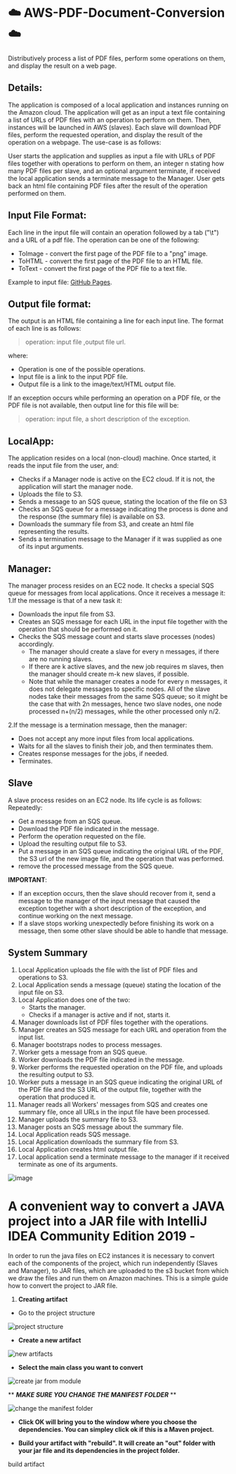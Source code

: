 # ☁️ AWS-PDF-Document-Conversion ☁️
Distributively process a list of PDF files, perform some operations on them, and display the result on a web page.

## Details:
The application is composed of a local application and instances running on the Amazon cloud. The application will get as an input a text file containing a list of URLs of PDF files with an operation to perform on them. Then, instances will be launched in AWS (slaves). Each slave will download PDF files, perform the requested operation, and display the result of the operation on a webpage.
The use-case is as follows:

User starts the application and supplies as input a file with URLs of PDF files together with operations to perform on them, an integer n stating how many PDF files per slave, and an optional argument terminate, if received the local application sends a terminate message to the Manager.
User gets back an html file containing PDF files after the result of the operation performed on them.

## Input File Format:
Each line in the input file will contain an operation followed by a tab ("\t") and a URL of a pdf file. The operation can be one of the following:
 - ToImage - convert the first page of the PDF file to a "png" image.
 - ToHTML - convert the first page of the PDF file to an HTML file.
 - ToText - convert the first page of the PDF file to a text file.
 
Example to input file: [GitHub Pages](https://github.com/nirkov/AWS-PDF-Document-Conversion/blob/master/input.txt).

## Output file format:
The output is an HTML file containing a line for each input line. The format of each line is as follows:
> operation: input file ,output file url.
 
 where:
 - Operation is one of the possible operations.
 - Input file is a link to the input PDF file.
 - Output file is a link to the image/text/HTML output file.

If an exception occurs while performing an operation on a PDF file, or the PDF file is not available, then output line for this file will be: 
> operation: input file,  a short description of the exception.

## LocalApp:
The application resides on a local (non-cloud) machine. Once started, it reads the input file from the user, and:
 - Checks if a Manager node is active on the EC2 cloud. If it is not, the application will start the manager node.
 - Uploads the file to S3.
 - Sends a message to an SQS queue, stating the location of the file on S3
 - Checks an SQS queue for a message indicating the process is done and the response (the summary file) is available on S3.
 - Downloads the summary file from S3, and create an html file representing the results.
 - Sends a termination message to the Manager if it was supplied as one of its input arguments.
 
 ## Manager:
The manager process resides on an EC2 node. It checks a special SQS queue for messages from local applications. Once it receives a message it:
1.If the message is that of a new task it:
  - Downloads the input file from S3.
  - Creates an SQS message for each URL in the input file together with the operation that should be performed on it.
  - Checks the SQS message count and starts slave processes (nodes) accordingly.
    - The manager should create a slave for every n messages, if there are no running slaves.
    - If there are k active slaves, and the new job requires m slaves, then the manager should create m-k new slaves, if possible.
    - Note that while the manager creates a node for every n messages, it does not delegate messages to specific nodes. All of the             slave nodes take their messages from the same SQS queue; so it might be the case that with 2n messages, hence two slave nodes,         one node processed n+(n/2) messages, while the other processed only n/2.

2.If the message is a termination message, then the manager:
  - Does not accept any more input files from local applications.
  - Waits for all the slaves to finish their job, and then terminates them.
  - Creates response messages for the jobs, if needed.
  - Terminates.

## Slave
A slave process resides on an EC2 node. Its life cycle is as follows:
Repeatedly:
 - Get a message from an SQS queue.
 - Download the PDF file indicated in the message.
 - Perform the operation requested on the file.
 - Upload the resulting output file to S3.
 - Put a message in an SQS queue indicating the original URL of the PDF, the S3 url of the new image file, and the operation that was      performed.
 - remove the processed message from the SQS queue.
 
**IMPORTANT**:
- If an exception occurs, then the slave should recover from it, send a message to the manager of the input message that caused the       exception together with a short description of the exception, and continue working on the next message.
- If a slave stops working unexpectedly before finishing its work on a message, then some other slave should be able to handle that     message.

## System Summary
1. Local Application uploads the file with the list of PDF files and operations to S3.
2. Local Application sends a message (queue) stating the location of the input file on S3.
3. Local Application does one of the two:
   - Starts the manager.
   - Checks if a manager is active and if not, starts it.
4. Manager downloads list of PDF files together with the operations.
5. Manager creates an SQS message for each URL and operation from the input list.
6. Manager bootstraps nodes to process messages.
7. Worker gets a message from an SQS queue.
8. Worker downloads the PDF file indicated in the message.
9. Worker performs the requested operation on the PDF file, and uploads the resulting output to S3.
10. Worker puts a message in an SQS queue indicating the original URL of the PDF file and the S3 URL of the output file, together with the operation that produced it.
11. Manager reads all Workers' messages from SQS and creates one summary file, once all URLs in the input file have been processed.
12. Manager uploads the summary file to S3.
13. Manager posts an SQS message about the summary file.
14. Local Application reads SQS message.
15. Local Application downloads the summary file from S3.
16. Local Application creates html output file.
17. Local application send a terminate message to the manager if it received terminate as one of its arguments.


![image](https://user-images.githubusercontent.com/32679759/59013480-bc4ea300-8842-11e9-9e09-fb6f3ce8de93.png)


# A convenient way to convert a JAVA project into a JAR file with IntelliJ IDEA Community Edition 2019 -

 In order to run the java files on EC2 instances it is necessary to convert each of the components of
 the project, which run independently (Slaves and Manager), to JAR files, which are uploaded to the s3 bucket from which we
 draw the files and run them on Amazon machines.
 This is a simple guide how to convert the project to JAR file.

1. **Creating artifact**
  - Go to the project structure
  
![project structure](https://user-images.githubusercontent.com/32679759/59016218-6af5e200-8849-11e9-895a-5aa15d5a03e7.png)

  - **Create a new artifact** 
  
![new artifacts](https://user-images.githubusercontent.com/32679759/59016233-76490d80-8849-11e9-93d5-e338a67bc6fd.png)

  - **Select the main class you want to convert**
  
![create jar from module](https://user-images.githubusercontent.com/32679759/59016254-82cd6600-8849-11e9-89fe-28a5131cd553.png)
  
** ***MAKE SURE YOU CHANGE THE MANIFEST FOLDER*** **

![change the manifest folder](https://user-images.githubusercontent.com/32679759/59016268-8bbe3780-8849-11e9-8aab-b47851d74d76.png)

  - **Click OK will bring you to the window where you choose the dependencies. You can simpley click ok if this is a Maven project.**
  
  - **Build your artifact with "rebuild". It will create an "out" folder with your jar file and its dependencies in the project folder.**
  
build artifact
